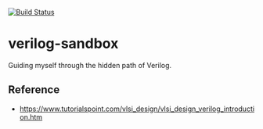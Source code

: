 [![Build Status](https://travis-ci.org/akafael/verilog-sandbox.svg?branch=master)](https://travis-ci.org/akafael/verilog-sandbox)

# verilog-sandbox

Guiding myself through the hidden path of Verilog.

## Reference

 * https://www.tutorialspoint.com/vlsi_design/vlsi_design_verilog_introduction.htm
